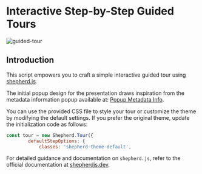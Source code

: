 # Interactive Step-by-Step Guided Tours
![guided-tour](./demo.gif)
## Introduction

This script empowers you to craft a simple interactive guided tour using [shepherd.js](https://shepherdjs.dev/).

The initial popup design for the presentation draws inspiration from the metadata information popup available at:
[Popup Metadata Info](../library/ui/popup_metadata_info).

You can use the provided CSS file to style your tour or customize the theme by modifying the default settings. If you prefer the original theme, update the initialization code as follows:
```javascript
const tour = new Shepherd.Tour({
        defaultStepOptions: {
            classes: 'shepherd-theme-default',
``` 
For detailed guidance and documentation on `shepherd.js`, refer to the official documentation at [shepherdjs.dev](https://shepherdjs.dev/).
